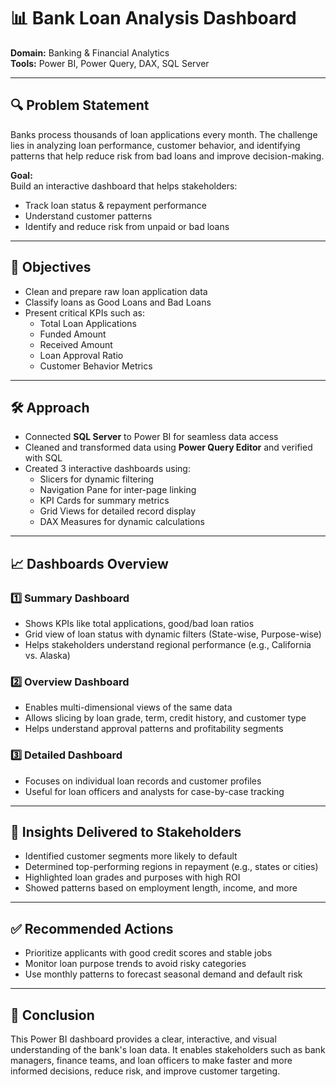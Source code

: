 # 📊 Bank Loan Analysis Dashboard

**Domain:** Banking & Financial Analytics  
**Tools:** Power BI, Power Query, DAX, SQL Server  

---

## 🔍 Problem Statement

Banks process thousands of loan applications every month. The challenge lies in analyzing loan performance, customer behavior, and identifying patterns that help reduce risk from bad loans and improve decision-making.

**Goal:**  
Build an interactive dashboard that helps stakeholders:  
- Track loan status & repayment performance  
- Understand customer patterns  
- Identify and reduce risk from unpaid or bad loans  

---

## 🎯 Objectives

- Clean and prepare raw loan application data  
- Classify loans as Good Loans and Bad Loans  
- Present critical KPIs such as:  
  - Total Loan Applications  
  - Funded Amount  
  - Received Amount  
  - Loan Approval Ratio  
  - Customer Behavior Metrics  

---

## 🛠 Approach

- Connected **SQL Server** to Power BI for seamless data access  
- Cleaned and transformed data using **Power Query Editor** and verified with SQL  
- Created 3 interactive dashboards using:  
  - Slicers for dynamic filtering  
  - Navigation Pane for inter-page linking  
  - KPI Cards for summary metrics  
  - Grid Views for detailed record display  
  - DAX Measures for dynamic calculations  

---

## 📈 Dashboards Overview

### 1️⃣ Summary Dashboard  
- Shows KPIs like total applications, good/bad loan ratios  
- Grid view of loan status with dynamic filters (State-wise, Purpose-wise)  
- Helps stakeholders understand regional performance (e.g., California vs. Alaska)  

### 2️⃣ Overview Dashboard  
- Enables multi-dimensional views of the same data  
- Allows slicing by loan grade, term, credit history, and customer type  
- Helps understand approval patterns and profitability segments  

### 3️⃣ Detailed Dashboard  
- Focuses on individual loan records and customer profiles  
- Useful for loan officers and analysts for case-by-case tracking  

---

## 📌 Insights Delivered to Stakeholders

- Identified customer segments more likely to default  
- Determined top-performing regions in repayment (e.g., states or cities)  
- Highlighted loan grades and purposes with high ROI  
- Showed patterns based on employment length, income, and more  

---

## ✅ Recommended Actions

- Prioritize applicants with good credit scores and stable jobs  
- Monitor loan purpose trends to avoid risky categories  
- Use monthly patterns to forecast seasonal demand and default risk  

---

## 🧾 Conclusion

This Power BI dashboard provides a clear, interactive, and visual understanding of the bank's loan data. It enables stakeholders such as bank managers, finance teams, and loan officers to make faster and more informed decisions, reduce risk, and improve customer targeting.


